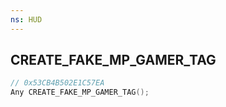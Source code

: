 ```yaml
---
ns: HUD
---
```

## CREATE_FAKE_MP_GAMER_TAG

```c
// 0x53CB4B502E1C57EA
Any CREATE_FAKE_MP_GAMER_TAG();
```

